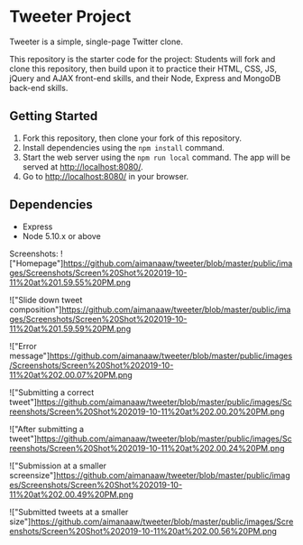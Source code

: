 # Tweeter Project

Tweeter is a simple, single-page Twitter clone.

This repository is the starter code for the project: Students will fork and clone this repository, then build upon it to practice their HTML, CSS, JS, jQuery and AJAX front-end skills, and their Node, Express and MongoDB back-end skills.

## Getting Started

1. Fork this repository, then clone your fork of this repository.
2. Install dependencies using the `npm install` command.
3. Start the web server using the `npm run local` command. The app will be served at <http://localhost:8080/>.
4. Go to <http://localhost:8080/> in your browser.

## Dependencies

- Express
- Node 5.10.x or above

Screenshots:
!["Homepage"]https://github.com/aimanaaw/tweeter/blob/master/public/images/Screenshots/Screen%20Shot%202019-10-11%20at%201.59.55%20PM.png

!["Slide down tweet composition"]https://github.com/aimanaaw/tweeter/blob/master/public/images/Screenshots/Screen%20Shot%202019-10-11%20at%201.59.59%20PM.png

!["Error message"]https://github.com/aimanaaw/tweeter/blob/master/public/images/Screenshots/Screen%20Shot%202019-10-11%20at%202.00.07%20PM.png

!["Submitting a correct tweet"]https://github.com/aimanaaw/tweeter/blob/master/public/images/Screenshots/Screen%20Shot%202019-10-11%20at%202.00.20%20PM.png

!["After submitting a tweet"]https://github.com/aimanaaw/tweeter/blob/master/public/images/Screenshots/Screen%20Shot%202019-10-11%20at%202.00.24%20PM.png

!["Submission at a smaller screensize"]https://github.com/aimanaaw/tweeter/blob/master/public/images/Screenshots/Screen%20Shot%202019-10-11%20at%202.00.49%20PM.png

!["Submitted tweets at a smaller size"]https://github.com/aimanaaw/tweeter/blob/master/public/images/Screenshots/Screen%20Shot%202019-10-11%20at%202.00.56%20PM.png